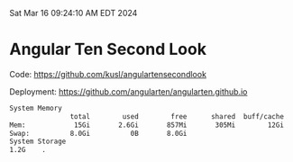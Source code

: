Sat Mar 16 09:24:10 AM EDT 2024

# Angular Ten Second Look

Code: https://github.com/kusl/angulartensecondlook

Deployment: https://github.com/angularten/angularten.github.io

```bash
System Memory
               total        used        free      shared  buff/cache   available
Mem:            15Gi       2.6Gi       857Mi       305Mi        12Gi        12Gi
Swap:          8.0Gi          0B       8.0Gi
System Storage
1.2G	.
```
```bash
